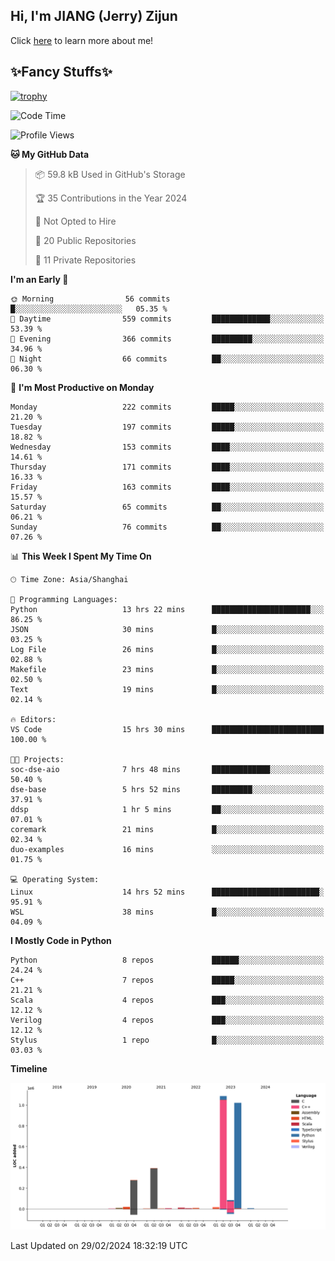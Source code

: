 ## Hi, I'm JIANG (Jerry) Zijun

Click [here](https://jzjerry.github.io/about/) to learn more about me!

## ✨Fancy Stuffs✨
[![trophy](https://github-profile-trophy.vercel.app/?username=jzjerry&theme=onedark)](https://github.com/ryo-ma/github-profile-trophy)
<!--START_SECTION:waka-->
![Code Time](http://img.shields.io/badge/Code%20Time-274%20hrs%2045%20mins-blue)

![Profile Views](http://img.shields.io/badge/Profile%20Views-1-blue)

**🐱 My GitHub Data** 

> 📦 59.8 kB Used in GitHub's Storage 
 > 
> 🏆 35 Contributions in the Year 2024
 > 
> 🚫 Not Opted to Hire
 > 
> 📜 20 Public Repositories 
 > 
> 🔑 11 Private Repositories 
 > 
**I'm an Early 🐤** 

```text
🌞 Morning                56 commits          █░░░░░░░░░░░░░░░░░░░░░░░░   05.35 % 
🌆 Daytime                559 commits         █████████████░░░░░░░░░░░░   53.39 % 
🌃 Evening                366 commits         █████████░░░░░░░░░░░░░░░░   34.96 % 
🌙 Night                  66 commits          ██░░░░░░░░░░░░░░░░░░░░░░░   06.30 % 
```
📅 **I'm Most Productive on Monday** 

```text
Monday                   222 commits         █████░░░░░░░░░░░░░░░░░░░░   21.20 % 
Tuesday                  197 commits         █████░░░░░░░░░░░░░░░░░░░░   18.82 % 
Wednesday                153 commits         ████░░░░░░░░░░░░░░░░░░░░░   14.61 % 
Thursday                 171 commits         ████░░░░░░░░░░░░░░░░░░░░░   16.33 % 
Friday                   163 commits         ████░░░░░░░░░░░░░░░░░░░░░   15.57 % 
Saturday                 65 commits          ██░░░░░░░░░░░░░░░░░░░░░░░   06.21 % 
Sunday                   76 commits          ██░░░░░░░░░░░░░░░░░░░░░░░   07.26 % 
```


📊 **This Week I Spent My Time On** 

```text
🕑︎ Time Zone: Asia/Shanghai

💬 Programming Languages: 
Python                   13 hrs 22 mins      ██████████████████████░░░   86.25 % 
JSON                     30 mins             █░░░░░░░░░░░░░░░░░░░░░░░░   03.25 % 
Log File                 26 mins             █░░░░░░░░░░░░░░░░░░░░░░░░   02.88 % 
Makefile                 23 mins             █░░░░░░░░░░░░░░░░░░░░░░░░   02.50 % 
Text                     19 mins             █░░░░░░░░░░░░░░░░░░░░░░░░   02.14 % 

🔥 Editors: 
VS Code                  15 hrs 30 mins      █████████████████████████   100.00 % 

🐱‍💻 Projects: 
soc-dse-aio              7 hrs 48 mins       █████████████░░░░░░░░░░░░   50.40 % 
dse-base                 5 hrs 52 mins       █████████░░░░░░░░░░░░░░░░   37.91 % 
ddsp                     1 hr 5 mins         ██░░░░░░░░░░░░░░░░░░░░░░░   07.01 % 
coremark                 21 mins             █░░░░░░░░░░░░░░░░░░░░░░░░   02.34 % 
duo-examples             16 mins             ░░░░░░░░░░░░░░░░░░░░░░░░░   01.75 % 

💻 Operating System: 
Linux                    14 hrs 52 mins      ████████████████████████░   95.91 % 
WSL                      38 mins             █░░░░░░░░░░░░░░░░░░░░░░░░   04.09 % 
```

**I Mostly Code in Python** 

```text
Python                   8 repos             ██████░░░░░░░░░░░░░░░░░░░   24.24 % 
C++                      7 repos             █████░░░░░░░░░░░░░░░░░░░░   21.21 % 
Scala                    4 repos             ███░░░░░░░░░░░░░░░░░░░░░░   12.12 % 
Verilog                  4 repos             ███░░░░░░░░░░░░░░░░░░░░░░   12.12 % 
Stylus                   1 repo              █░░░░░░░░░░░░░░░░░░░░░░░░   03.03 % 
```



**Timeline**

![Lines of Code chart](https://raw.githubusercontent.com/Jzjerry/Jzjerry/main/assets/bar_graph.png)


 Last Updated on 29/02/2024 18:32:19 UTC
<!--END_SECTION:waka-->
